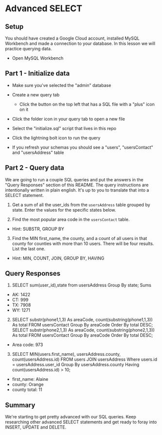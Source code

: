 # Advanced SELECT

## Setup

You should have created a Google Cloud account, installed MySQL Workbench and made a connection to your database. In this lesson we will practice querying data.

* Open MySQL Workbench

## Part 1 - Initialize data

* Make sure you've selected the "admin" database

* Create a new query tab
  * Click the button on the top left that has a SQL file with a "plus" icon on it

* Click the folder icon in your query tab to open a new file

* Select the "initialize.sql" script that lives in this repo

* Click the lightning bolt icon to run the query

* If you refresh your schemas you should see a "users", "usersContact" and "usersAddress" table

## Part 2 - Query data

We are going to run a couple SQL queries and put the answers in the "Query Responses" section of this README. The query instructions are intentionally written in plain english. It's up to you to translate that into a SELECT statement.

1. Get a sum of all the user_ids from the `usersAddress` table grouped by state. Enter the values for the specific states below.

2. Find the most popular area code in the `usersContact` table. 
  * Hint: SUBSTR, GROUP BY

3. Find the MIN first_name, the county, and a count of all users in that county for counties with more than 10 users. There will be four results. List the last one. 
  * Hint: MIN, COUNT, JOIN, GROUP BY, HAVING


## Query Responses

1. SELECT sum(user_id),state from usersAddress Group By state;
  Sums
  * AK: 1422
  * CT: 999
  * TX: 7908
  * WY: 1271

2. SELECT substr(phone1,1,3) As areaCode, count(substring(phone1,1,3)) As total FROM usersContact Group By areaCode
Order By total DESC;
SELECT substr(phone2,1,3) As areaCode, count(substring(phone2,1,3)) As total FROM usersContact Group By areaCode
Order By total DESC;
  * Area code: 973

3. SELECT MIN(users.first_name), usersAddress.county, count(usersAddress.id) FROM users JOIN usersAddress
Where users.id = usersAddress.user_id Group By usersAddress.county Having count(usersAddress.id) > 10;
  * first_name: Alaine
  * county: Orange
  * county total: 11


## Summary

We're starting to get pretty advanced with our SQL queries. Keep researching other advanced SELECT statements and get ready to foray into INSERT, UPDATE and DELETE.